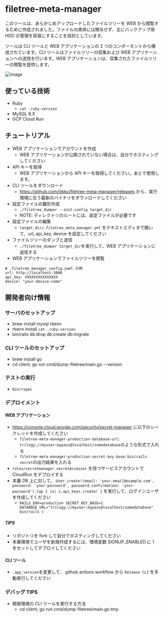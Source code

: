 # filetree-meta-manager

このツールは、あらかじめアップロードしたファイルツリーを WEB から閲覧するために作成されました。ファイルの実体には関与せず、主にバックアップ用 HDD の管理を容易にすることを目的としています。

ツールは CLI ツールと WEB アプリケーションの 2 つのコンポーネントから構成されています。CLI ツールはファイルツリーの収集および WEB アプリケーションへの送信を行います。WEB アプリケーションは、収集されたファイルツリーの閲覧を提供します。

![image](https://github.com/jiikko/filetree-meta-manager/assets/1664497/f98cd076-ed14-4da9-80ae-d1b7d4b07444)

## 使っている技術

- Ruby
  - `cat .ruby-version`
- MySQL 8.X
- GCP Cloud Run

## チュートリアル

- WEB アプリケーションでアカウントを作成
  - WEB アプリケーションが公開されていない場合は、自分でホスティングしてください
- API キーを取得
  - WEB アプリケーションから API キーを取得してください。あとで使用します。
- CLI ツールをダウンロード
  - https://github.com/jiikko/filetree-meta-manager/releases から、実行環境に合う最新のバイナリをダウンロードしてください
- 設定ファイルの雛形作成
  - `./filetree_dumper --init-config target_dir`
  - NOTE: ディレクトリのルートには、設定ファイルが必要です
- 設定ファイルの編集
  - `target_dir/.filetree_meta_manager.yml` をテキストエディタで開いて、url, api_key, device を設定してください
- ファイルツリーのダンプと送信
  - `./filetree_dumper target_dir`を実行して、WEB アプリケーションに送信する
- WEB アプリケーションでファイルツリーを閲覧

```
# .filetree_manager_config.yaml の例
url: http://localhost:3000
api_key: XXXXXXXXXXXXXXX
device: "your-device-name"
```

## 開発者向け情報

### サーバのセットアップ

- brew install mysql rbenv
- rbenv install `cat .ruby-version`
- bin/rails db:drop db:create db:migrate

### CLI ツールのセットアップ

- brew install go
- cd client; go run cmd/dump-filetree/main.go --version

### テストの実行

- `bin/rspec`

### デプロイメント

#### WEB アプリケーション

- https://console.cloud.google.com/security/secret-manager に以下のシークレットを作成してください
  - `filetree-meta-manager-production-database-url`: `trilogy://myuser:mypass@localhost/somedatabase`のような形式で入れる
  - `filetree-meta-manager-production-secret-key-base`: `bin/rails secret`の出力結果を入れる
- `roles/secretmanager.secretAccessor` を持つサービスアカウントで CloudRun をデプロイする
- 本番 DB 上に対して、 `User.create!(email: 'your-email@example.com', password: 'your-password', password_confirmation: 'your-password').tap { |x| x.api_keys.create! }` を実行して、ログインユーザを作成してください
  - `RAILS_ENV=production SECRET_KEY_BASE=1 DATABASE_URL="trilogy://myuser:mypass@localhost/somedatabase" bin/rails c`

##### TIPS

- リポジトリを fork して自分でホスティングしてください
- 本番環境でユーザを新規作成するには、環境変数 SIGNUP_ENABLED に 1 をセットしてデプロイしてください

#### CLI ツール

- `.app_version`を変更して、 github actions workflow から `Release CLI` を手動実行してください

### デバッグ TIPS

- 開発環境の CLI ツールを実行する方法
  - cd client; go run cmd/dump-filetree/main.go tmp
